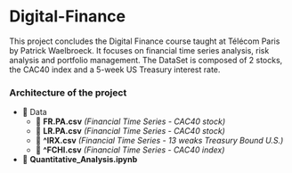 # Digital-Finance
This project concludes the Digital Finance course taught at Télécom Paris by Patrick Waelbroeck. It focuses on financial time series analysis, risk analysis and portfolio management. The DataSet is composed of 2 stocks, the CAC40 index and a 5-week US Treasury interest rate.

### Architecture of the project 
- :file_folder: Data 
  - :minidisc: <b>FR.PA.csv</b> <i>(Financial Time Series - CAC40 stock)</i>
  - :minidisc: <b>LR.PA.csv</b> <i>(Financial Time Series - CAC40 stock)</i>
  - :minidisc: <b>^IRX.csv</b> <i>(Financial Time Series - 13 weaks Treasury Bound U.S.)</i>
  - :minidisc: <b>^FCHI.csv</b> <i>(Financial Time Series - CAC40 index)</i>
- :ledger: <b>Quantitative_Analysis.ipynb</b>
